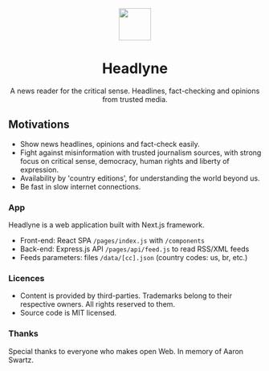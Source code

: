 <div align="center">
  <a href="https://headlyne.vercel.app/">
    <img height="64" src="https://headlyne.vercel.app/images/headlyne-logo-color.svg">
  </a>
</div>
<h1 align="center">
Headlyne
</h1>
<p align="center">
A news reader for the critical sense. Headlines, fact-checking and opinions from trusted media.<br>
</p>

## Motivations

- Show news headlines, opinions and fact-check easily.
- Fight against misinformation with trusted journalism sources, with strong focus on critical sense, democracy, human rights and liberty of expression.
- Availability by 'country editions', for understanding the world beyond us.
- Be fast in slow internet connections.

### App

Headlyne is a web application built with Next.js framework.

- Front-end: React SPA `/pages/index.js` with `/components`
- Back-end: Express.js API `/pages/api/feed.js` to read RSS/XML feeds
- Feeds parameters: files `/data/[cc].json` (country codes: us, br, etc.)

### Licences

* Content is provided by third-parties. Trademarks belong to their respective owners. All rights reserved to them. 
* Source code is MIT licensed.

### Thanks

Special thanks to everyone who makes open Web. In memory of Aaron Swartz.